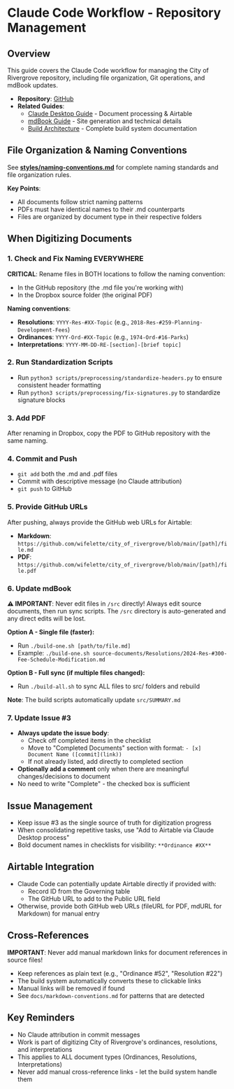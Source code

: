 # Claude Code Workflow - Repository Management

## Overview

This guide covers the Claude Code workflow for managing the City of Rivergrove repository, including file organization, Git operations, and mdBook updates.

- **Repository**: [GitHub](https://github.com/wifelette/city_of_rivergrove)
- **Related Guides**:
  - [Claude Desktop Guide](claude-desktop-guide.md) - Document processing & Airtable
  - [mdBook Guide](mdbook-guide.md) - Site generation and technical details
  - [Build Architecture](build-architecture.md) - Complete build system documentation

## File Organization & Naming Conventions

See **[styles/naming-conventions.md](styles/naming-conventions.md)** for complete naming standards and file organization rules.

**Key Points**:

- All documents follow strict naming patterns
- PDFs must have identical names to their .md counterparts
- Files are organized by document type in their respective folders

## When Digitizing Documents

### 1. Check and Fix Naming EVERYWHERE

**CRITICAL**: Rename files in BOTH locations to follow the naming convention:
- In the GitHub repository (the .md file you're working with)
- In the Dropbox source folder (the original PDF)

**Naming conventions**:
- **Resolutions**: `YYYY-Res-#XX-Topic` (e.g., `2018-Res-#259-Planning-Development-Fees`)
- **Ordinances**: `YYYY-Ord-#XX-Topic` (e.g., `1974-Ord-#16-Parks`)
- **Interpretations**: `YYYY-MM-DD-RE-[section]-[brief topic]`

### 2. Run Standardization Scripts

- Run `python3 scripts/preprocessing/standardize-headers.py` to ensure consistent header formatting
- Run `python3 scripts/preprocessing/fix-signatures.py` to standardize signature blocks

### 3. Add PDF

After renaming in Dropbox, copy the PDF to GitHub repository with the same naming.

### 4. Commit and Push

- `git add` both the .md and .pdf files
- Commit with descriptive message (no Claude attribution)
- `git push` to GitHub

### 5. Provide GitHub URLs

After pushing, always provide the GitHub web URLs for Airtable:
- **Markdown**: `https://github.com/wifelette/city_of_rivergrove/blob/main/[path]/file.md`
- **PDF**: `https://github.com/wifelette/city_of_rivergrove/blob/main/[path]/file.pdf`

### 6. Update mdBook

**⚠️ IMPORTANT**: Never edit files in `/src` directly! Always edit source documents, then run sync scripts. The `/src` directory is auto-generated and any direct edits will be lost.

**Option A - Single file (faster):**
- Run `./build-one.sh [path/to/file.md]`
- Example: `./build-one.sh source-documents/Resolutions/2024-Res-#300-Fee-Schedule-Modification.md`

**Option B - Full sync (if multiple files changed):**
- Run `./build-all.sh` to sync ALL files to src/ folders and rebuild

**Note**: The build scripts automatically update `src/SUMMARY.md`

### 7. Update Issue #3

- **Always update the issue body**:
  - Check off completed items in the checklist
  - Move to "Completed Documents" section with format: `- [x] Document Name ([commit](link))`
  - If not already listed, add directly to completed section
- **Optionally add a comment** only when there are meaningful changes/decisions to document
- No need to write "Complete" - the checked box is sufficient

## Issue Management

- Keep issue #3 as the single source of truth for digitization progress
- When consolidating repetitive tasks, use "Add to Airtable via Claude Desktop process"
- Bold document names in checklists for visibility: `**Ordinance #XX**`

## Airtable Integration

- Claude Code can potentially update Airtable directly if provided with:
  - Record ID from the Governing table
  - The GitHub URL to add to the Public URL field
- Otherwise, provide both GitHub web URLs (fileURL for PDF, mdURL for Markdown) for manual entry

## Cross-References

**IMPORTANT**: Never add manual markdown links for document references in source files!

- Keep references as plain text (e.g., "Ordinance #52", "Resolution #22")
- The build system automatically converts these to clickable links
- Manual links will be removed if found
- See `docs/markdown-conventions.md` for patterns that are detected

## Key Reminders

- No Claude attribution in commit messages
- Work is part of digitizing City of Rivergrove's ordinances, resolutions, and interpretations
- This applies to ALL document types (Ordinances, Resolutions, Interpretations)
- Never add manual cross-reference links - let the build system handle them